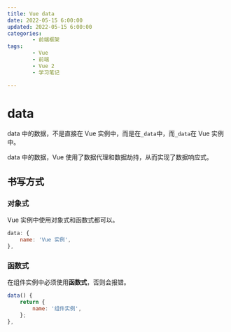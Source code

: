 ```yaml
---
title: Vue data
date: 2022-05-15 6:00:00
updated: 2022-05-15 6:00:00
categories:
        - 前端框架
tags:
        - Vue
        - 前端
        - Vue 2
        - 学习笔记

---
```


# data

data 中的数据，不是直接在 Vue 实例中，而是在`_data`中，而`_data`在 Vue 实例中。

data 中的数据，Vue 使用了数据代理和数据劫持，从而实现了数据响应式。

## 书写方式

### 对象式

Vue 实例中使用对象式和函数式都可以。

```js
data: {
    name: 'Vue 实例',
},
```

### 函数式

在组件实例中必须使用**函数式**，否则会报错。

```js
data() {
    return {
        name: '组件实例',
    };
},
```

